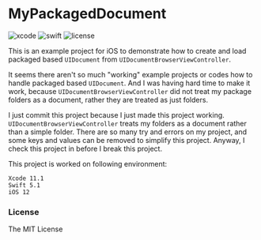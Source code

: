# MyPackagedDocument

![xcode](https://img.shields.io/badge/Xcode-11.1-blue)
![swift](https://img.shields.io/badge/Swift-5.1-orange.svg)
![license](https://img.shields.io/badge/License-MIT-yellow.svg)

This is an example project for iOS to demonstrate how to create and load packaged based `UIDocument` from `UIDocumentBrowserViewController`.

It seems there aren't so much "working" example projects or codes how to handle packaged based `UIDocument`.  And I was having hard time to make it work, because `UIDocumentBrowserViewController` did not treat my package folders as a document, rather they are treated as just folders.

I just commit this project because I just made this project working.  `UIDocumentBrowserViewController` treats my folders as a document rather than a simple folder.  There are so many try and errors on my project, and some keys and values can be removed to simplify this project.  Anyway, I check this project in before I break this project.

This project is worked on following environment:

```
Xcode 11.1
Swift 5.1
iOS 12
```
### License

The MIT License
